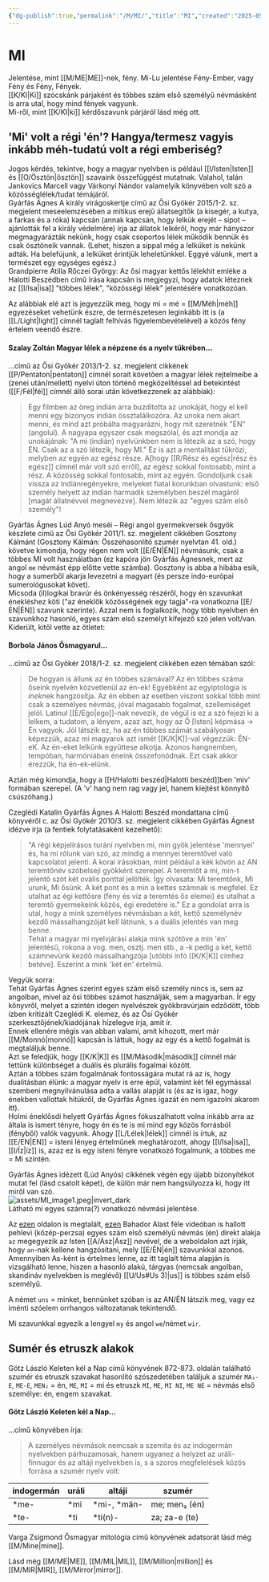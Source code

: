 ```yaml
---
{"dg-publish":true,"permalink":"/M/MI/","title":"MI","created":"2025-05-29T14:32","updated":"2025-05-29T14:33"}
---
```



# MI

Jelentése, mint [[M/ME\|ME]]-nek, fény. Mi-Lu jelentése Fény-Ember, vagy Fény és Fény, Fények.  
[[K/KI\|Ki]] szócskánk párjaként és többes szám első személyű névmásként is arra utal, hogy mind fények vagyunk.  
Mi-ről, mint [[K/KI\|ki]] kérdőszavunk párjáról lásd még ott.  

## 'Mi' volt a régi 'én'? Hangya/termesz vagyis inkább méh-tudatú volt a régi emberiség?

Jogos kérdés, tekintve, hogy a magyar nyelvben is például [[I/Isten\|Isten]] és [[O/Ösztön\|ösztön]] szavaink összefüggést mutatnak. Valahol, talán Jankovics Marcell vagy Várkonyi Nándor valamelyik könyvében volt szó a közösséglélek/tudat témájáról.  
Gyárfás Ágnes A király virágoskertje című az Ősi Gyökér 2015/1-2. sz. megjelent meseelemzésében a mitikus erejű állatsegítők (a kisegér, a kutya, a farkas és a róka) kapcsán (annak kapcsán, hogy lelkük erejét – sípot – ajánlották fel a király védelmére) írja az állatok lelkéről, hogy már hányszor megmagyarázták nekünk, hogy csak csoportos lélek működik bennük és csak ösztöneik vannak. (Lehet, hiszen a síppal még a lelküket is nekünk adták. Ha belefújunk, a lelküket érintjük leheletünkkel. Eggyé válunk, mert a természet egy egységes egész.)  
Grandpierre Atilla Rőczei György: Az ősi magyar kettős lélekhit emléke a Halotti Beszédben című írása kapcsán is megjegyzi, hogy adatok léteznek az [[I/Isa\|isa]] "többes lélek", "közösségi lélek" jelentésére vonatkozóan.  

Az alábbiak elé azt is jegyezzük meg, hogy mi = mé = [[M/Méh\|méh]] egyezéseket vehetünk észre, de természetesen leginkább itt is (a [[L/Light\|light]] címnél taglalt felhívás figyelembevételével) a közös fény értelem veendő észre.  

#### Szalay Zoltán Magyar lélek a népzene és a nyelv tükrében...  

...című az Ősi Gyökér 2013/1-2. sz. megjelent cikkének [[P/Pentaton\|pentaton]] címnél sorait követően a magyar lélek rejtelmeibe a (zenei után/mellett) nyelvi úton történő megközelítéssel ad betekintést ([[F/Fél\|fél]] címnél álló sorai után következzenek az alábbiak):  
> Egy filmben az öreg indián arra buzdította az unokáját, hogy el kell menni egy bizonyos indián össztalálkozóra. Az unoka nem akart menni, és mind azt próbálta magyarázni, hogy mit szeretnék "ÉN" (angolul). A nagyapa egyszer csak megszólal, és azt mondja az unokájának: "A mi (indián) nyelvünkben nem is létezik az a szó, hogy ÉN. Csak az a szó létezik, hogy MI." Ez is azt a mentalitást tükrözi, melyben az egyén az egész része. A\[hogy [[R/Rész és egész\|rész és egész]] címnél már volt szó erről\], az egész sokkal fontosabb, mint a rész. A közösség sokkal fontosabb, mint az egyén. Gondoljunk csak vissza az indiánregényekre, melyeket fiatal korunkban olvastunk: első személy helyett az indián harmadik személyben beszél magáról \[magát állatnévvel megnevezve\]. Nem létezik az "egyes szám első személy"!  

  

Gyárfás Ágnes Lúd Anyó meséi – Régi angol gyermekversek ősgyök készlete című az Ősi Gyökér 2011/1. sz. megjelent cikkében Gosztony Kálmánt (Gosztony Kálmán: Összehasonlító szumér nyelvtan 41. old.) követve kimondja, hogy régen nem volt [[E/ÉN\|ÉN]] névmásunk, csak a többes MI volt használatban (ez kapóra jön Gyárfás Ágnesnek, mert az angol `me` névmást épp előtte vette számba). Gosztony is abba a hibába esik, hogy a sumerből akarja levezetni a magyart (és persze indo-európai sumerológusokat követ).  
Micsoda (il)logikai bravúr és önkényesség részéről, hogy én szavunkat énekléshez köti ("az éneklők közösségének egy tagja"-ra vonatkozna [[E/ÉN\|ÉN]] szavunk szerinte). Azzal nem is foglalkozik, hogy több nyelvben én szavunkhoz hasonló, egyes szám első személyt kifejező szó jelen volt/van.  
Kiderült, kitől vette az ötletet:  

#### Borbola János Ősmagyarul...  

...című az Ősi Gyökér 2018/1-2. sz. megjelent cikkében ezen témában szól:  
> De hogyan is állunk az én többes számával? Az én többes száma őseink nyelvén közvetlenül az én-ek! Egyébként az egyiptológia is *ínek*nek hangzósítja. Az én ebben az esetben viszont sokkal több mint csak a személyes névmás, jóval magasabb fogalmat, szellemiséget jelöl. Latinul [[E/Ego\|ego]]-nak nevezik, de végül is ez a szó fejezi ki a lelkem, a tudatom, a lényem, azaz azt, hogy az Ő \[Isten\] képmása → Én vagyok. Jól látszik ez, ha az én többes számát szabályosan képezzük, azaz mi magyarok azt ismét [[K/K\|K]]-val végezzük: ÉN-eK. Az én-eket lelkünk együttese alkotja. Azonos hangnemben, tempóban, harmóniában éneink összefonódnak. Ezt csak akkor érezzük, ha én-ek-elünk.  

Aztán még kimondja, hogy a [[H/Halotti beszéd\|Halotti beszéd]]ben 'miv' formában szerepel. (A 'v' hang nem rag vagy jel, hanem kiejtést könnyítő csúszóhang.)  

Czeglédi Katalin Gyárfás Ágnes A Halotti Beszéd mondattana című könyvéről c. az Ősi Gyökér 2010/3. sz. megjelent cikkében Gyárfás Ágnest idézve írja (a fentiek folytatásaként kezelhető):  
> "A régi képjelírásos turáni nyelvben mi, min gyök jelentése 'mennyei' és, ha mi rólunk van szó, az mindig a mennyei teremtővel való kapcsolatot jelenti. A korai írásokban, mint például a kék kövön az AN teremtőnév szóbelseji gyökként szerepel. A teremtőt a mi, min-t jelentő szót két ovális ponttal jelölték. Így olvasata: Mi teremtőnk, Mi urunk, Mi ősünk. A két pont és a min a kettes számnak is megfelel. Ez utalhat az égi kettősre (fény és víz a teremtés ős elemei) és utalhat a teremtő gyermekeink közös, égi eredetére is." Ez a gondolat arra is utal, hogy a mink személyes névmásban a két, kettő személynév kezdő mássalhangzóját kell látnunk, s a duális jelentés van meg benne.  
> Tehát a magyar mi nyelvjárási alakja mink szótöve a min 'én' jelentésű, rokona a vog. men, osztj. men stb., a -k pedig a két, kettő számnevünk kezdő mássalhangzója \[utóbbi infó [[K/K\|K]] címhez betéve\]. Eszerint a mink 'két én' értelmű.  

Vegyük sorra:  
Tehát Gyárfás Ágnes szerint egyes szám első személy nincs is, sem az angolban, mivel az ősi többes számot használják, sem a magyarban. Ír egy könyvről, melyet a szintén idegen nyelvészek gyökbravúrjain edződött, több ízben kritizált Czeglédi K. elemez, és az Ősi Gyökér szerkesztőjének/kiadójának hízelegve írja, amit ír.  
Ennek ellenére mégis van abban valami, amit kihozott, mert már [[M/Monnó\|monnó]] kapcsán is láttuk, hogy az egy és a kettő fogalmát is megtaláljuk benne.  
Azt se feledjük, hogy [[K/K\|K]] és [[M/Második\|második]] címnél már tettünk különbséget a duális és plurális fogalmai között.  
Aztán a többes szám fogalmának fontosságára mutat rá az is, hogy dualitásban élünk: a magyar nyelv is erre épül, valamint két fél egymással szembeni megnyilvánulása adta a vallás alapját is (és az is igaz, hogy énekben vallottak hitükről, de Gyárfás Ágnes igazát én nem igazolni akarom itt).  
Holmi éneklősdi helyett Gyárfás Ágnes fókuszálhatott volna inkább arra az általa is ismert tényre, hogy én és te is mi mind egy közös forrásból (fényből) valók vagyunk. Ahogy [[L/Lélek\|lélek]] címnél is írtuk, az [[E/EN\|EN]] = isteni lényeg értelműnek meghatározott, ahogy [[I/Isa\|isa]], [[I/Íz\|íz]] is, azaz ez is egy isteni fényre vonatkozó fogalmunk, a többes me = Mi szintén.  

Gyárfás Ágnes idézett (Lúd Anyós) cikkének végén egy újabb bizonyítékot mutat fel (lásd csatolt képet), de külön már nem hangsúlyozza ki, hogy itt miről van szó.  
![assets/MI_image1.jpeg|invert_dark](/img/user/M/assets/MI_image1.jpeg)  
Látható mi egyes számra(?) vonatkozó névmási jelentése.  


Az [ezen](http://www.languagesgulper.com/eng/Pahlavi.html) oldalon is megtalált, [ezen](https://www.youtube.com/watch?v=VEwAuVTSIUo) Bahador Alast féle videóban is hallott pehlevi (közép-perzsa) egyes szám első személyű névmás (én) direkt alakja `az` megegyezik az Isten [[A/Ász\|Ász]] nevével, de a weboldalon azt írják, hogy `an`-nak kellene hangzósítani, mely [[E/ÉN\|én]] szavunkkal azonos.  
Amennyiben As-ként is értelmes lenne, az itt taglalt téma alapján is vizsgálható lenne, hiszen a hasonló alakú, tárgyas (nemcsak angolban, skandináv nyelvekben is meglévő) [[U/Us#Us 3)\|us]] is többes szám első személyű.  

A német `uns` = minket, bennünket szóban is az AN/ÉN látszik meg, vagy ez iménti szóelem orrhangos változatanak tekintendő.  

Mi szavunkkal egyezik a lengyel `my` és angol `we`/német `wir`.  

## Sumér és etruszk alakok

Götz László Keleten kél a Nap című könyvének 872-873. oldalán található szumér és etruszk szavakat hasonlító szószedetében találjuk a szumér `MA₃-E`, `ME-E`, `MEN₂` = én, `ME`, `MI` = mi és etruszk `MI`, `ME`, `MI NI`, `ME NE` = névmás első személye: én, engem szavakat.  

#### Götz László Keleten kél a Nap...

...című könyvében írja:
> A személyes névmások nemcsak a szemita és az indogermán nyelvekben párhuzamosak, hanem ugyanez a helyzet az uráli-finnugor és az altáji nyelvekben is, s a szoros megfelelések közös forrása a szumér nyelv volt:  

|indogermán|uráli|altáji|szumér|
|---|---|---|---|
|\*me-|\*mi|\*mi-, \*män-|me; men₂ (én)|
|\*te-|*ti|\*ti(n)-|za; za-e (te)|

Varga Zsigmond Ősmagyar mitológia című könyvének adatsorát lásd még [[M/Mine\|mine]].  

Lásd még [[M/ME\|ME]], [[M/MIL\|MIL]], [[M/Million\|million]] és [[M/MIR\|MIR]], [[M/Mirror\|mirror]].  

